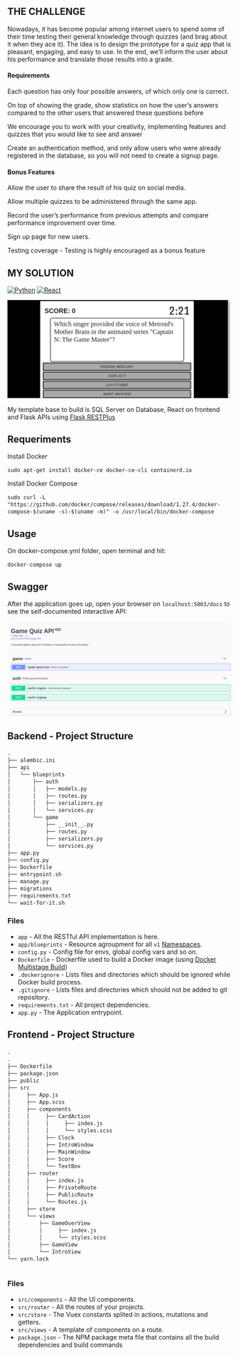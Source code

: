 ## THE CHALLENGE

Nowadays, it has become popular among internet users to spend some of their time testing their general 
knowledge through quizzes (and brag about it when they ace it). The idea is to design the prototype for a 
quiz app that is pleasant, engaging, and easy to use. In the end, we’ll inform the user about his performance 
and translate those results into a grade.

#### Requirements


Each question has only four possible answers, of which only one is correct.

On top of showing the grade, show statistics on how the user’s answers compared to the other users that 
answered these questions before


We encourage you to work with your creativity, implementing features and quizzes that you would like to see 
and answer

Create an authentication method, and only allow users who were already registered in the database, 
so you will not need to create a signup page.


#### Bonus Features


Allow the user to share the result of his quiz on social media.

Allow multiple quizzes to be administered through the same app.

Record the user’s performance from previous attempts and compare performance improvement over time.

Sign up page for new users.

Testing coverage - Testing is highly encouraged as a bonus feature

## MY SOLUTION
[![Python](https://img.shields.io/badge/python-3.6-blue.svg)]() [![React](https://img.shields.io/badge/node-14.15.1-red.svg)]()

![](screenshot1.png)


My template base to build is SQL Server on Database, React on frontend and Flask APIs using [Flask RESTPlus](https://flask-restplus.readthedocs.io/en/stable/index.html)



## Requeriments
Install Docker 
```
sudo apt-get install docker-ce docker-ce-cli containerd.io
```

Install Docker Compose
```
sudo curl -L "https://github.com/docker/compose/releases/download/1.27.4/docker-compose-$(uname -s)-$(uname -m)" -o /usr/local/bin/docker-compose
```
## Usage
On docker-compose.yml folder, open terminal and hit:
```
docker-compose up
```


## Swagger

After the application goes up, open your browser on `localhost:5003/docs` to see the self-documented interactive API:

![](screenshot2.png)


## Backend - Project Structure

```
.
├── alembic.ini
├── api
│   └── blueprints
│       ├── auth
│       │   ├── models.py
│       │   ├── routes.py
│       │   ├── serializers.py
│       │   └── services.py
│       └── game
│           ├── __init__.py
│           ├── routes.py
│           ├── serializers.py
│           └── services.py
├── app.py
├── config.py
├── Dockerfile
├── entrypoint.sh
├── manage.py
├── migrations
├── requirements.txt
└── wait-for-it.sh

```

### Files

* `app` - All the RESTful API implementation is here.
* `app/blueprints` - Resource agroupment for all `v1` [Namespaces](https://flask-restplus.readthedocs.io/en/stable/scaling.html#multiple-namespaces).
* `config.py` - Config file for envs, global config vars and so on.
* `Dockerfile` - Dockerfile used to build a Docker image (using [Docker Multistage Build](https://docs.docker.com/develop/develop-images/multistage-build/))
* `.dockerignore` - Lists files and directories which should be ignored while Docker build process.
* `.gitignore` - Lists files and directories which should not be added to git repository.
* `requirements.txt` - All project dependencies.
* `app.py` - The Application entrypoint.


## Frontend - Project Structure

```
.
.
├── Dockerfile
├── package.json
├── public
├── src
│     ├── App.js
│     ├── App.scss
│     ├── components
│     │     ├── CardAction
│     │     │     ├── index.js
│     │     │     └── styles.scss
│     │     ├── Clock
│     │     ├── IntroWindow
│     │     ├── MainWindow
│     │     ├── Score
│     │     └── TextBox
│     ├── router
│     │     ├── index.js
│     │     ├── PrivateRoute
│     │     ├── PublicRoute
│     │     └── Routes.js
│     ├── store
│     └── views
│         ├── GameOverView
│         │     ├── index.js
│         │     └── styles.scss
│         ├── GameView
│         └── IntroView
└── yarn.lock


```

### Files
* `src/components` - All the UI components.
* `src/router` - All the routes of your projects. 
* `src/store` - The Vuex constants splited in actions, mutations and getters.
* `src/views` -  A template of components on a route.
* `package.json` - The NPM package meta file that contains all the build dependencies and build commands
